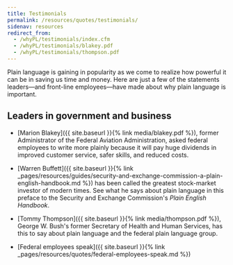 ```yaml
---
title: Testimonials
permalink: /resources/quotes/testimonials/
sidenav: resources
redirect_from:
  - /whyPL/testimonials/index.cfm
  - /whyPL/testimonials/blakey.pdf
  - /whyPL/testimonials/thompson.pdf
---
```


Plain language is gaining in popularity as we come to realize how powerful it can be in saving us time and money. Here are just a few of the statements leaders—and front-line employees—have made about why plain language is important.

## Leaders in government and business

- [Marion Blakey]({{ site.baseurl }}{% link media/blakey.pdf %}), former Administrator of the Federal Aviation Administration, asked federal employees to write more plainly because it will pay huge dividends in improved customer service, safer skills, and reduced costs.

- [Warren Buffett]({{ site.baseurl }}{% link _pages/resources/guides/security-and-exchange-commission-a-plain-english-handbook.md %}) has been called the greatest stock-market investor of modern times. See what he says about plain language in this preface to the Security and Exchange Commission's _Plain English Handbook_.

- [Tommy Thompson]({{ site.baseurl }}{% link media/thompson.pdf %}), George W. Bush's former Secretary of Health and Human Services, has this to say about plain language and the federal plain language group.

- [Federal employees speak]({{ site.baseurl }}{% link _pages/resources/quotes/federal-employees-speak.md %})
